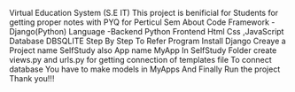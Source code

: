 Virtual Education System (S.E IT)
This project is benificial for Students for getting proper notes with PYQ for Perticul Sem 
About Code
Framework - Django(Python)
Language -Backend      Python 
          Frontend     Html Css ,JavaScript 
          Database     DBSQLITE
Step By Step To Refer Program
Install Django
Creaye a Project name SelfStudy also App name MyApp
In SelfStudy Folder create views.py and urls.py for getting connection of templates file 
To connect database You have to make models in MyApps 
And Finally Run the project 
Thank you!!!
